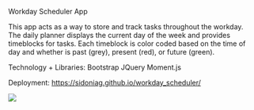 Workday Scheduler App

This app acts as a way to store and track tasks throughout the workday. The daily planner displays the current day of the week and provides timeblocks for tasks. Each timeblock is color coded based on the time of day and whether is past (grey), present (red), or future (green). 

Technology + Libraries:
Bootstrap 
JQuery
Moment.js

Deployment:
<https://sidoniag.github.io/workday_scheduler/>

<image src="chrome-extension://fdpohaocaechififmbbbbbknoalclacl/capture.html?id=6&url=file%3A%2F%2F%2FUsers%2Fidonia%2FDesktop%2Fprojects%2Fworkday_scheduler%2Findex.html">